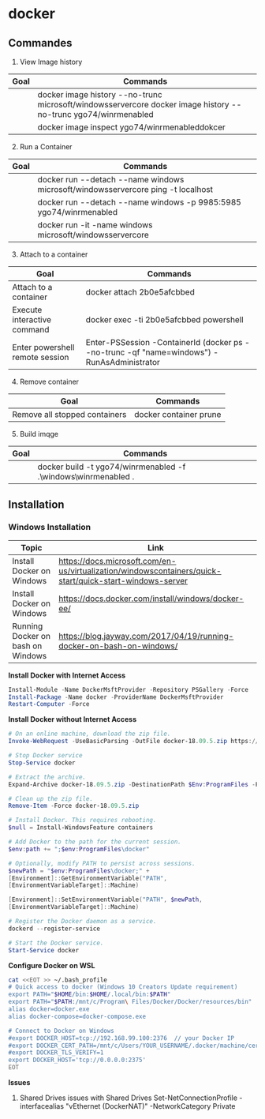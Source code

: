 # docker

## Commandes

1. View Image history

| Goal                          | Commands               |
|-------------------------------|------------------------|
| | docker image history --no-trunc microsoft/windowsservercore docker image history --no-trunc ygo74/winrmenabled |
| | docker image inspect ygo74/winrmenableddokcer |

2. Run a Container

| Goal                          | Commands               |
|-------------------------------|------------------------|
| | docker run --detach --name windows  microsoft/windowsservercore ping -t localhost |
| | docker run --detach --name windows -p 9985:5985  ygo74/winrmenabled |
| | docker run -it -name windows  microsoft/windowsservercore |

3. Attach to a container

| Goal                          | Commands               |
|-------------------------------|------------------------|
| Attach to a container | docker attach 2b0e5afcbbed              |
| Execute interactive command | docker exec -ti 2b0e5afcbbed powershell |
| Enter powershell remote session | Enter-PSSession -ContainerId (docker ps --no-trunc -qf "name=windows") -RunAsAdministrator |

4. Remove container

| Goal                          | Commands               |
|-------------------------------|------------------------|
| Remove all stopped containers | docker container prune |

5. Build imqge

| Goal                          | Commands               |
|-------------------------------|------------------------|
| | docker build -t ygo74/winrmenabled -f .\windows\winrmenabled . |

## Installation

### Windows Installation

| Topic | Link |
| ----- | ---- |
| Install Docker on Windows         | https://docs.microsoft.com/en-us/virtualization/windowscontainers/quick-start/quick-start-windows-server |
| Install Docker on Windows         | https://docs.docker.com/install/windows/docker-ee/ |
| Running Docker on bash on Windows | https://blog.jayway.com/2017/04/19/running-docker-on-bash-on-windows/ |

**Install Docker with Internet Access**
```powershell
Install-Module -Name DockerMsftProvider -Repository PSGallery -Force
Install-Package -Name docker -ProviderName DockerMsftProvider
Restart-Computer -Force
```

**Install Docker without Internet Access**
```powershell
# On an online machine, download the zip file.
Invoke-WebRequest -UseBasicParsing -OutFile docker-18.09.5.zip https://download.docker.com/components/engine/windows-server/18.09/docker-18.09.5.zip

# Stop Docker service
Stop-Service docker

# Extract the archive.
Expand-Archive docker-18.09.5.zip -DestinationPath $Env:ProgramFiles -Force

# Clean up the zip file.
Remove-Item -Force docker-18.09.5.zip

# Install Docker. This requires rebooting.
$null = Install-WindowsFeature containers

# Add Docker to the path for the current session.
$env:path += ";$env:ProgramFiles\docker"

# Optionally, modify PATH to persist across sessions.
$newPath = "$env:ProgramFiles\docker;" +
[Environment]::GetEnvironmentVariable("PATH",
[EnvironmentVariableTarget]::Machine)

[Environment]::SetEnvironmentVariable("PATH", $newPath,
[EnvironmentVariableTarget]::Machine)

# Register the Docker daemon as a service.
dockerd --register-service

# Start the Docker service.
Start-Service docker

```


**Configure Docker on WSL**

```bash
cat <<EOT >> ~/.bash_profile
# Quick access to docker (Windows 10 Creators Update requirement)
export PATH="$HOME/bin:$HOME/.local/bin:$PATH"
export PATH="$PATH:/mnt/c/Program\ Files/Docker/Docker/resources/bin"
alias docker=docker.exe
alias docker-compose=docker-compose.exe

# Connect to Docker on Windows
#export DOCKER_HOST=tcp://192.168.99.100:2376  // your Docker IP
#export DOCKER_CERT_PATH=/mnt/c/Users/YOUR_USERNAME/.docker/machine/certs
#export DOCKER_TLS_VERIFY=1
export DOCKER_HOST='tcp://0.0.0.0:2375'
EOT
```

**Issues**
1. Shared Drives issues with Shared Drives
Set-NetConnectionProfile -interfacealias "vEthernet (DockerNAT)" -NetworkCategory Private
